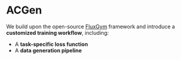 # ACGen

We build upon the open-source [FluxGym](https://github.com/cocktailpeanut/fluxgym) framework and introduce a **customized training workflow**, including:
- A **task-specific loss function**
- A **data generation pipeline**
